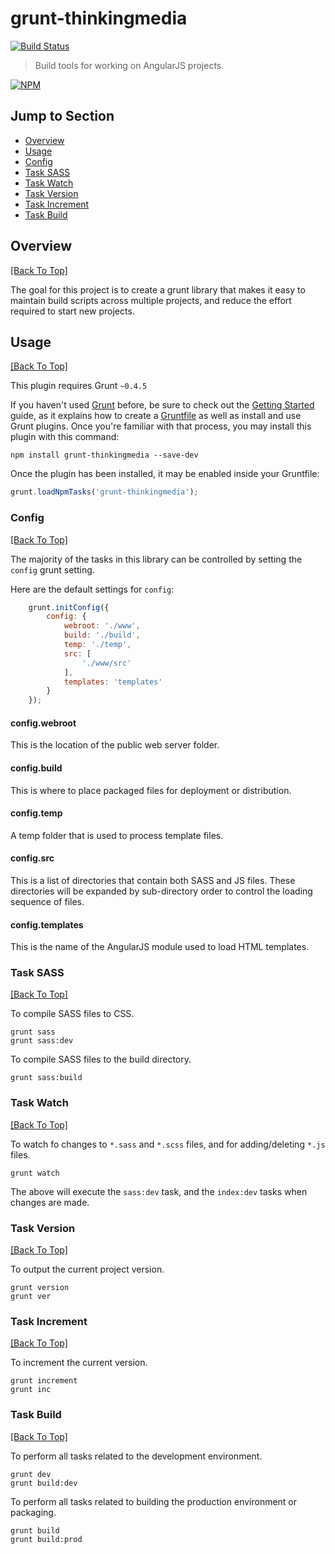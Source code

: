 # grunt-thinkingmedia 
[![Build Status](https://secure.travis-ci.org/thinkingmedia/grunt-thinkingmedia.png?branch=master)](http://travis-ci.org/thinkingmedia/grunt-thinkingmedia)

> Build tools for working on AngularJS projects.

[![NPM](https://nodei.co/npm/grunt-thinkingmedia.png)](https://nodei.co/npm/grunt-thinkingmedia/)

## Jump to Section

* [Overview](#overview)
* [Usage](#usage)
* [Config](#config)
* [Task SASS](#task-sass)
* [Task Watch](#task-watch)
* [Task Version](#task-version)
* [Task Increment](#task-increment)
* [Task Build](#task-build)

## Overview
[[Back To Top]](#jump-to-section)

The goal for this project is to create a grunt library that makes it easy to maintain build scripts across multiple projects, and reduce the effort required to start
new projects.

## Usage
[[Back To Top]](#jump-to-section)

This plugin requires Grunt `~0.4.5`

If you haven't used [Grunt](http://gruntjs.com/) before, be sure to check out the [Getting Started](http://gruntjs.com/getting-started) guide, as it explains how to create a [Gruntfile](http://gruntjs.com/sample-gruntfile) as well as install and use Grunt plugins. Once you're familiar with that process, you may install this plugin with this command:

```shell
npm install grunt-thinkingmedia --save-dev
```

Once the plugin has been installed, it may be enabled inside your Gruntfile:

```js
grunt.loadNpmTasks('grunt-thinkingmedia');
```

### Config
[[Back To Top]](#jump-to-section)

The majority of the tasks in this library can be controlled by setting the `config` grunt setting.

Here are the default settings for `config`:

```js
    grunt.initConfig({
        config: {
            webroot: './www',
            build: './build',
            temp: './temp',
            src: [
                './www/src'
            ],
            templates: 'templates'
        }
    });
```

#### config.webroot

This is the location of the public web server folder.

#### config.build

This is where to place packaged files for deployment or distribution.

#### config.temp

A temp folder that is used to process template files.

#### config.src

This is a list of directories that contain both SASS and JS files. These directories will be expanded by sub-directory order to control the loading sequence of files.

#### config.templates

This is the name of the AngularJS module used to load HTML templates.

### Task SASS
[[Back To Top]](#jump-to-section)

To compile SASS files to CSS.

```shell
grunt sass
grunt sass:dev
```

To compile SASS files to the build directory.

```shell
grunt sass:build
```

### Task Watch
[[Back To Top]](#jump-to-section)

To watch fo changes to `*.sass` and `*.scss` files, and for adding/deleting `*.js` files.

```shell
grunt watch
```

The above will execute the `sass:dev` task, and the `index:dev` tasks when changes are made.

### Task Version
[[Back To Top]](#jump-to-section)

To output the current project version.

```shell
grunt version
grunt ver
```

### Task Increment
[[Back To Top]](#jump-to-section)

To increment the current version.

```shell
grunt increment
grunt inc
```

### Task Build
[[Back To Top]](#jump-to-section)

To perform all tasks related to the development environment.

```shell
grunt dev
grunt build:dev
```

To perform all tasks related to building the production environment or packaging.

```shell
grunt build
grunt build:prod
```